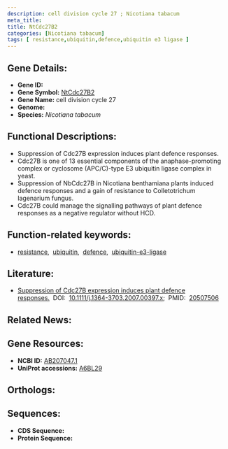 ```yaml
---
description: cell division cycle 27 ; Nicotiana tabacum
meta_title:
title: NtCdc27B2
categories: [Nicotiana tabacum]
tags: [ resistance,ubiquitin,defence,ubiquitin e3 ligase ]
---
```


## Gene Details:
- **Gene ID:** []()
- **Gene Symbol:** <u>NtCdc27B2</u>
- **Gene Name:** cell division cycle 27
- **Genome:** []()
- **Species:** *Nicotiana tabacum*

## Functional Descriptions:
   - Suppression of Cdc27B expression induces plant defence responses.
   - Cdc27B is one of 13 essential components of the anaphase-promoting complex or cyclosome (APC/C)-type E3 ubiquitin ligase complex in yeast.
   - Suppression of NbCdc27B in Nicotiana benthamiana plants induced defence responses and a gain of resistance to Colletotrichum lagenarium fungus.
   - Cdc27B could manage the signalling pathways of plant defence responses as a negative regulator without HCD.

## Function-related keywords:
   - [resistance](/tags/resistance/),&nbsp;&nbsp;[ubiquitin](/tags/ubiquitin/),&nbsp;&nbsp;[defence](/tags/defence/),&nbsp;&nbsp;[ubiquitin-e3-ligase](/tags/ubiquitin-e3-ligase/)

## Literature:
   - [Suppression of Cdc27B expression induces plant defence responses.](https://doi.org/10.1111/j.1364-3703.2007.00397.x)&nbsp;&nbsp;DOI:&nbsp;&nbsp;[10.1111/j.1364-3703.2007.00397.x](https://doi.org/10.1111/j.1364-3703.2007.00397.x);&nbsp;&nbsp;PMID:&nbsp;&nbsp;[20507506](https://pubmed.ncbi.nlm.nih.gov/20507506/)

## Related News:

## Gene Resources:
- **NCBI ID:**  [AB207047.1](https://www.ncbi.nlm.nih.gov/gene/?term=AB207047.1)
- **UniProt accessions:**  [A6BL29](https://www.uniprot.org/uniprotkb/A6BL29/entry)

## Orthologs:

## Sequences:
- **CDS Sequence:**
- **Protein Sequence:**
